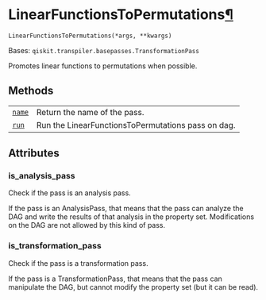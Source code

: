 # LinearFunctionsToPermutations[¶](#linearfunctionstopermutations "Permalink to this headline")

<span id="undefined" />

`LinearFunctionsToPermutations(*args, **kwargs)`

Bases: `qiskit.transpiler.basepasses.TransformationPass`

Promotes linear functions to permutations when possible.

## Methods

|                                                                                                                                                                                                 |                                                    |
| ----------------------------------------------------------------------------------------------------------------------------------------------------------------------------------------------- | -------------------------------------------------- |
| [`name`](qiskit.transpiler.passes.LinearFunctionsToPermutations.name#qiskit.transpiler.passes.LinearFunctionsToPermutations.name "qiskit.transpiler.passes.LinearFunctionsToPermutations.name") | Return the name of the pass.                       |
| [`run`](qiskit.transpiler.passes.LinearFunctionsToPermutations.run#qiskit.transpiler.passes.LinearFunctionsToPermutations.run "qiskit.transpiler.passes.LinearFunctionsToPermutations.run")     | Run the LinearFunctionsToPermutations pass on dag. |

## Attributes

<span id="undefined" />

### is\_analysis\_pass

Check if the pass is an analysis pass.

If the pass is an AnalysisPass, that means that the pass can analyze the DAG and write the results of that analysis in the property set. Modifications on the DAG are not allowed by this kind of pass.

<span id="undefined" />

### is\_transformation\_pass

Check if the pass is a transformation pass.

If the pass is a TransformationPass, that means that the pass can manipulate the DAG, but cannot modify the property set (but it can be read).
